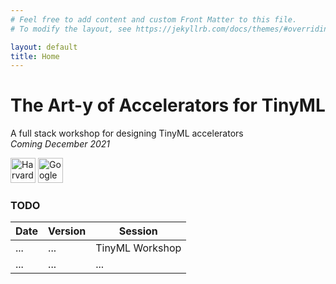 ```yaml
---
# Feel free to add content and custom Front Matter to this file.
# To modify the layout, see https://jekyllrb.com/docs/themes/#overriding-theme-defaults

layout: default
title: Home
---
```


# The Art-y of Accelerators for TinyML

A full stack workshop for designing TinyML accelerators<br>
*Coming December 2021*

<div style="display:inline-block;">
  <a style="text-decoration:none" href="https://www.seas.harvard.edu/">
    <img src="{{ '/assets/logos/seas.svg' | relative_url }}" alt="Harvard SEAS" style="height: 2.5rem">
  </a>
</div>
<div style="display:inline-block;">
  <a style="text-decoration:none" href="https://cfu-playground.readthedocs.io/en/latest/">
    <img src="{{ '/assets/logos/google.svg' | relative_url }}" alt="Google" style="height: 2.5rem">
  </a>
</div>


<!-- <div>
{% for event in site.event_pages %}
	<p>{{ event.title }}</p>
{% endfor %}
</div>
 -->

### TODO 

| Date | Version | Session |
|------|---------|---------|
| ... | ... | TinyML Workshop |
| ... | ... | ... |
